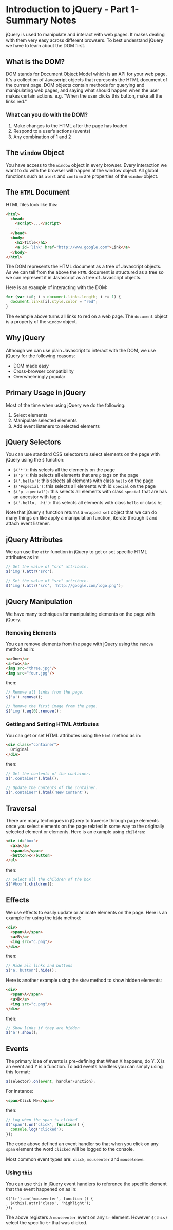 # Introduction to jQuery - Part 1- Summary Notes
jQuery is used to manipulate and interact with web pages. It makes dealing with them very easy across different browsers. To best understand jQuery we have to learn about the DOM first.

## What is the DOM?
DOM stands for Document Object Model which is an API for your web page. It's a collection of Javascript objects that represents the HTML document of the current page. DOM objects contain methods for querying and manipulating web pages, and saying what should happen when the user makes certain actions. e.g. "When the user clicks this button, make all the links red."

### What can you do with the DOM?
1. Make changes to the HTML after the page has loaded
2. Respond to a user’s actions (events)
3. Any combination of 1 and 2

## The `window` Object
You have access to the `window` object in every browser. Every interaction we want to do with the browser will happen at the window object. All global functions such as `alert` and `confirm` are properties of the `window` object.

## The `HTML` Document
HTML files look like this:
```html
<html>
  <head>
    <script>...</script>
    ...
  </head>
  <body>
    <h1>Title</h1>
    <a id='link' href="http://www.google.com">Link</a>
  </body>
</html>
```
The DOM represents the HTML document as a tree of Javascript objects. As we can tell from the above the `HTML` document is structured as a tree so we can represent it in Javascript as a tree of Javascript objects.

Here is an example of interacting with the DOM:
```javascript
for (var i=0; i < document.links.length; i += 1) {
  document.links[i].style.color = "red";
}
```
The example above turns all links to red on a web page. The `document` object is a property of the `window` object.

## Why jQuery
Although we can use plain Javascript to interact with the DOM, we use jQuery for the following reasons:
- DOM made easy
- Cross-browser compatibility
- Overwhelmingly popular

## Primary Usage in jQuery
Most of the time when using jQuery we do the following:
1. Select elements
2. Manipulate selected elements
3. Add event listeners to selected elements

## jQuery Selectors
You can use standard CSS selectors to select elements on the page with jQuery using the `$` function:
- `$('*')`: this selects all the elements on the page
- `$('p')`: this selects all elements that are `p` tags on the page
- `$('.hello')`: this selects all elements with class `hello` on the page
- `$('#special')`: this selects all elements with id `special` on the page
- `$('p .special')`: this selects all elements with class `special` that are has an ancestor with tag `p`
- `$('.hello, .hi')`: this selects all elements with class `hello` or class `hi`

Note that jQuery `$` function returns a `wrapped set` object that we can do many things on like apply a manipulation function, iterate through it and attach event listener.

## jQuery Attributes
We can use the `attr` function in jQuery to get or set specific HTML attributes as in:
```javascript
// Get the value of "src" attribute.
$('img').attr('src');

// Set the value of "src" attribute.
$('img').attr('src', 'http://google.com/logo.png');
```

## jQuery Manipulation
We have many techniques for manipulating elements on the page with jQuery.

### Removing Elements
You can remove elements from the page with jQuery using the `remove` method as in:
```html
<a>One</a>
<a>Two</a>
<img src="three.jpg"/>
<img src="four.jpg"/>
```
then:
```javascript
// Remove all links from the page.
$('a').remove();

// Remove the first image from the page.
$('img').eq(0).remove();
```

### Getting and Setting HTML Attributes
You can get or set HTML attributes using the `html` method as in:
```html
<div class="container">
  Original
</div>
```
then:
```js
// Get the contents of the container.
$('.container').html();

// Update the contents of the container.
$('.container').html('New Content');
```

## Traversal
There are many techniques in jQuery to traverse through page elements once you select elements on the page related in some way to the originally selected element or elements. Here is an example using `children`:
```html
<div id="box">
  <a>a</a>
  <span>b</span>
  <button>c</button>
</ul>
```
then:
```js
// Select all the children of the box
$('#box').children();
```

## Effects
We use effects to easily update or animate elements on the page. Here is an example for using the `hide` method:
```html
<div>
  <span>A</span>
  <a>B</a>
  <img src="c.png"/>
</div>
```
then:
```js
// Hide all links and buttons
$('a, button').hide();
```
Here is another example using the `show` method to show hidden elements:
```html
<div>
  <span>A</span>
  <a>B</a>
  <img src="c.png"/>
</div>
```
then:
```js
// Show links if they are hidden
$('a').show();
```

## Events
The primary idea of events is pre-defining that When X happens, do Y. X is an event and Y is a function.
To add events handlers you can simply using this format:
```js
$(selector).on(event, handlerFunction);
```
For instance:
```html
<span>Click Me</span>
```
then:
```js
// Log when the span is clicked
$('span').on('click', function() {
  console.log('clicked');
});
```
The code above defined an event handler so that when you click on any `span` element the word `clicked` will be logged to the console.

Most common event types are: `click`, `mouseenter` and `mouseleave`.

### Using `this`
You can use `this` in jQuery event handlers to reference the specific element that the event happened on as in:
```
$('tr').on('mouseenter', function () {
  $(this).attr('class', 'highlight');
});
```
The above registers a `mouseenter` event on any `tr` element. However `$(this)` select the specific `tr` that was clicked.
